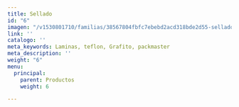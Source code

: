 ```yaml
---
title: Sellado
id: "6"
imagen: "/v1530801710/familias/38567804fbfc7ebebd2acd318bde2d55-sellado.jpg"
link: ''
catalogo: ''
meta_keywords: Laminas, teflon, Grafito, packmaster
meta_description: ''
weight: "6"
menu:
  principal:
    parent: Productos
    weight: 6

---
```

